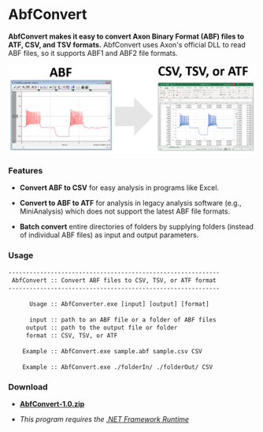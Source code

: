 # AbfConvert

**AbfConvert makes it easy to convert Axon Binary Format (ABF) files to ATF, CSV, and TSV formats.** AbfConvert uses Axon's official DLL to read ABF files, so it supports ABF1 and ABF2 file formats.

![](data/logo.png)

### Features

* **Convert ABF to CSV** for easy analysis in programs like Excel.

* **Convert to ABF to ATF** for analysis in legacy analysis software (e.g., MiniAnalysis) which does not support the latest ABF file formats.

* **Batch convert** entire directories of folders by supplying folders (instead of individual ABF files) as input and output parameters.

### Usage

```
------------------------------------------------------------
 AbfConvert :: Convert ABF files to CSV, TSV, or ATF format
------------------------------------------------------------

      Usage :: AbfConverter.exe [input] [output] [format]

      input :: path to an ABF file or a folder of ABF files
     output :: path to the output file or folder
     format :: CSV, TSV, or ATF

    Example :: AbfConvert.exe sample.abf sample.csv CSV

    Example :: AbfConvert.exe ./folderIn/ ./folderOut/ CSV
```

### Download

* **[AbfConvert-1.0.zip](https://github.com/swharden/AbfConvert/releases/download/1.0/AbfConvert-1.0.zip)**

* _This program requires the [.NET Framework Runtime](https://dotnet.microsoft.com/download)_
